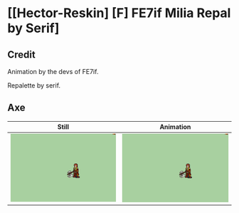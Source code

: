# [\[Hector-Reskin\] \[F\] FE7if Milia Repal by Serif]

## Credit

Animation by the devs of FE7if.

Repalette by serif.
	
## Axe

| Still | Animation |
| :---: | :-------: |
| ![Axe still](./Axe_000.png) | ![Axe animation](./Axe.gif) |
